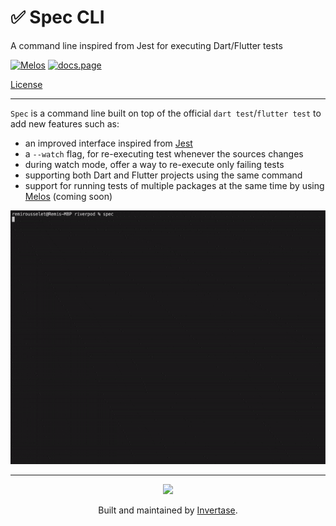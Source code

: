 <p align="center">
  <h1>✅ Spec CLI</h1>
  <span>A command line inspired from Jest for executing Dart/Flutter tests</span>
</p>

<a href="https://github.com/invertase/melos"><img src="https://img.shields.io/badge/maintained%20with-melos-f700ff.svg?style=flat-square" alt="Melos" /></a>
<a href="https://docs.page"><img src="https://img.shields.io/badge/powered%20by-docs.page-34C4AC.svg?style=flat-square" alt="docs.page" /></a>

<a href="https://github.com/invertase/spec/blob/main/LICENSE">License</a>

---

`Spec` is a command line built on top of the official `dart test`/`flutter test`
to add new features such as:

- an improved interface inspired from [Jest](https://jestjs.io/)
- a `--watch` flag, for re-executing test whenever the sources changes
- during watch mode, offer a way to re-execute only failing tests
- supporting both Dart and Flutter projects using the same command
- support for running tests of multiple packages at the same time by using [Melos](https://github.com/invertase/melos) (coming soon)


![Spec gif example](https://raw.githubusercontent.com/invertase/spec/main/packages/spec_cli/resources/render.gif?token=GHSAT0AAAAAABKV7FKJSI3CGFTUJBJ6IQWEYPOYADA)

---

<p align="center">
  <a href="https://invertase.io/?utm_source=readme&utm_medium=footer&utm_campaign=spec">
    <img width="75px" src="https://static.invertase.io/assets/invertase/invertase-rounded-avatar.png">
  </a>
  <p align="center">
    Built and maintained by <a href="https://invertase.io/?utm_source=readme&utm_medium=footer&utm_campaign=spec">Invertase</a>.
  </p>
</p>
